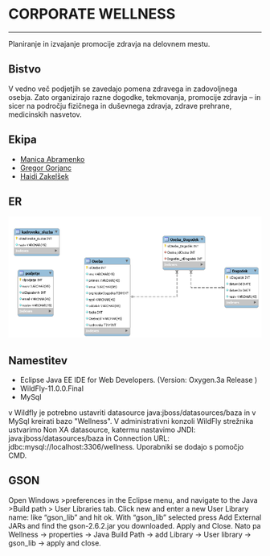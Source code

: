 # CORPORATE WELLNESS
***
Planiranje in izvajanje promocije zdravja na delovnem mestu.


## Bistvo

V vedno več podjetjih se zavedajo pomena zdravega in zadovoljnega osebja. Zato organizirajo razne dogodke, tekmovanja, promocije zdravja – in sicer na področju fizičnega in duševnega zdravja, zdrave prehrane, medicinskih nasvetov.



## Ekipa
* [Manica Abramenko](https://github.com/ManicaA)
* [Gregor Gorjanc](https://github.com/gregorjanc)
* [Haidi Zakelšek](https://github.com/Haidi11)

## ER
![](https://raw.githubusercontent.com/Haidi11/Wellness/master/ostalo/er.png)

## Namestitev
* Eclipse Java EE IDE for Web Developers.
(Version: Oxygen.3a Release )
* WildFly-11.0.0.Final
* MySql 

v Wildfly je potrebno ustavriti datasource java:jboss/datasources/baza in v MySql kreirati bazo "Wellness". V administrativni konzoli WildFly strežnika ustvarimo Non XA datasource, katermu nastavimo JNDI: java:jboss/datasources/baza in Connection URL: jdbc:mysql://localhost:3306/wellness. 
Uporabniki se dodajo s pomočjo CMD.

## GSON
Open Windows >preferences in the Eclipse menu, and navigate to the Java >Build path > User Libraries tab. Click new and enter a new User Library name: like “gson_lib” and hit ok. With “gson_lib” selected press Add External JARs and find the gson-2.6.2.jar you downloaded. Apply and Close. Nato pa Wellness -> properties -> Java Build Path -> add Library -> User library
-> gson_lib -> apply and close.